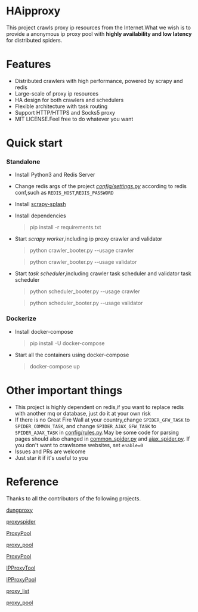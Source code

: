 # HAipproxy
This project crawls proxy ip resources from the Internet.What we wish is to provide a 
anonymous ip proxy pool with **highly availability and low latency** for distributed 
spiders.

# Features
- Distributed crawlers with high performance, powered by scrapy and redis
- Large-scale of proxy ip resources
- HA design for both crawlers and schedulers
- Flexible architecture with task routing
- Support HTTP/HTTPS and Socks5 proxy
- MIT LICENSE.Feel free to do whatever you want

# Quick start

### Standalone
- Install Python3 and Redis Server
- Change redis args of the project *[config/settings.py](config/settings.py)* according to redis conf,such as `REDIS_HOST`,`REDIS_PASSWORD`
- Install [scrapy-splash](https://github.com/scrapy-plugins/scrapy-splash)
- Install dependencies
  > pip install -r requirements.txt
- Start *scrapy worker*,including ip proxy crawler and validator
  > python crawler_booter.py --usage crawler

  > python crawler_booter.py --usage validator
- Start *task scheduler*,including crawler task scheduler and validator task scheduler
  > python scheduler_booter.py --usage crawler

  > python scheduler_booter.py --usage validator

### Dockerize
- Install docker-compose
  > pip install -U docker-compose

- Start all the containers using docker-compose
  > docker-compose up

# Other important things
- This project is highly dependent on redis,if you want to replace redis with another mq or database,
just do it at your own risk
- If there is no Great Fire Wall at your country,change `SPIDER_GFW_TASK` to `SPIDER_COMMON_TASK`, and 
change `SPIDER_AJAX_GFW_TASK` to `SPIDER_AJAX_TASK` in [config/rules.py](config/rules.py).May be some 
code for parsing pages should also changed in [common_spider.py](crawler/spiders/common_spider.py) and [ajax_spider.py](crawler/spiders/ajax_spider.py).
If you don't want to crawlsome websites, set `enable=0`
- Issues and PRs are welcome
- Just star it if it's useful to you

# Reference
Thanks to all the contributors of the following projects.

[dungproxy](https://github.com/virjar/dungproxy)

[proxyspider](https://github.com/zhangchenchen/proxyspider)

[ProxyPool](https://github.com/henson/ProxyPool)

[proxy_pool](https://github.com/jhao104/proxy_pool)

[ProxyPool](https://github.com/WiseDoge/ProxyPool)

[IPProxyTool](https://github.com/awolfly9/IPProxyTool)

[IPProxyPool](https://github.com/qiyeboy/IPProxyPool)

[proxy_list](https://github.com/gavin66/proxy_list)

[proxy_pool](https://github.com/lujqme/proxy_pool)

